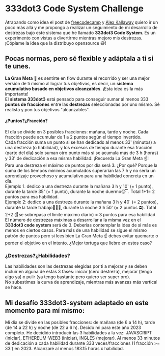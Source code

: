 # 333dot3 Code System Challenge  
Atrapando como idea el post de [freecodecamp](https://www.freecodecamp.org/news/the-crazy-history-of-the-100daysofcode-challenge-and-why-you-should-try-it-for-2018-6c89a76e298d/) y [Alex Kallaway](https://github.com/Kallaway/100-days-of-code) quiero ir un poco más allá y me propongo a realizar un seguimiento de mi desarrollo de destrezas bajo este sistema que he llamado **333dot3 Code System**. Es un experimento con vistas a divertirme mientras mejoro mis destrezas. ¡Cópiame la idea que la distribuyo opensource 😃!  

## Pocas normas, pero sé flexible y adáptala a ti si te unes.  
**La Gran Meta** 👀 es sentirte en flow durante el recorrido y ser una mejor versión de ti mismo al lograr tus objetivos, es decir, un **sistema acumulativo basado en objetivos alcanzables**. ¡Esta idea es la más importante!  
El **sistema 333dot3** está pensado para conseguir sumar al menos 333 **puntos de fracciones** entre las **destrezas** seleccionadas por uno mismo. Sé realista y pon tus objetivos "alcanzables". 

#### ¿Puntos?¿Fracción?  
El día se divide en 3 posibles fracciones: mañana, tarde y noche. Cada fracción puede acumular de 1 a 2 puntos según el tiempo invertido.  
Cada fracción suma un punto si se han dedicado al menos 33' (minutos) a una destreza (o habilidad), y los excesos de tiempo durante esa fracción (parte del día) solo suman otro punto más si se acumula más de 3 h (horas) y 33' de dedicación a esa misma habilidad. ¡Recuerda La Gran Meta ☝️!  
Para una destreza el máximo de puntos por día será 3. ¿Por qué? Porque la suma de los tiempos mínimos acumulados superarían las 7 h y no sería un aprendizaje provechoso y acumulativo para una habilidad concreta en un día.   
Ejemplo 1: dedico a una destreza durante la mañana 3 h y 10' (= 1 punto), durante  la tarde 35' (= 1 punto), durante  la noche duermo😴. Total 1+1= 2 puntos para esa habilidad.  
Ejemplo 2: dedico a una destreza durante la mañana 3 h y 40' (= 2 puntos), durante la tarde trabajo👨🏾‍🍳, durante la noche 3 h 50' (= 2 puntos ⛔). Total 2+2 (📢se sobrepasa el límite máximo diario) = 3 puntos para esa habilidad.  
El número de destrezas máximas a desarrollar a la misma vez en el **333dot3 code system** será de 3. Deberías contemplar la idea de si más es menos en ciertos casos. Para más de una habilidad se sigue el mismo patrón de puntos pero si lees bien La Gran Meta ☝️ debes evitar quemarte o perder el objetivo en el intento. ¿Mejor tortuga que liebre en estos caso?  

### ¿Destrezas?¿Habilidades?  
Las habilidades son las destrezas elegidas por ti a mejorar y se deben incluir en alguna de estas 3 fases: iniciar (cero destreza), mejorar (tengo algo ya) o pulir (ya tengo bastante pero quiero ser super pro).  
No subestimes la curva de aprendizaje, mientras más avanzas más vertical se hace.  


## Mi desafío 333dot3-system adaptado en este momento para mí mismo:
Mi día se divide en las posibles fracciones: de mañana (de 6 a 14 h), tarde (de 14 a 22 h) y noche (de 22 a 6 h).
Decido mi para este año 2023 completo.
He decidido introducir las 3 habilidades a la vez: JAVASCRIPT (iniciar), ETHEREUM-WEB3 (iniciar), INGLÉS (mejorar).
Al menos 33 minutos de dedicación a cada habilidad durante 333 veces/fracciones (1 fracción >= 33') en 2023. Alcanzaré al menos 183.15 horas x habilidad.
